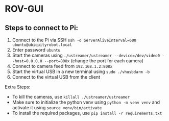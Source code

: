 # ROV-GUI

## Steps to connect to Pi:

1. Connect to the Pi via SSH `ssh -o ServerAliveInterval=600 ubuntu@ubiquityrobot.local`
2. Enter password `ubuntu`
3. Start the cameras using `./ustreamer/ustreamer --device=/dev/video0 --host=0.0.0.0 --port=808x` (change the port for each camera)
4. Connect to camera feed from `192.168.1.2:808x`
5. Start the virtual USB in a new terminal using `sudo ./vhusbdarm -b`
6. Connect to the virtual USB from the client

Extra Steps:

- To kill the cameras, use `killall ./ustreamer/ustreamer`
- Make sure to initialize the python venv using `python -m venv venv` and activate it using `source venv/bin/activate`
- To install the required packages, use `pip install -r requirements.txt`

